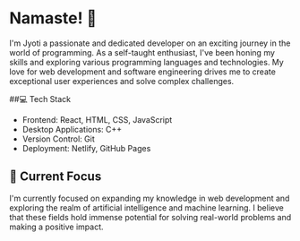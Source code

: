 # Namaste! 🙏
 I'm Jyoti a passionate and dedicated developer on an exciting journey in the world of programming. As a self-taught enthusiast, I've been honing my skills and exploring various programming languages and technologies. My love for web development and software engineering drives me to create exceptional user experiences and solve complex challenges.
 
##💻 Tech Stack
- Frontend: React, HTML, CSS, JavaScript
- Desktop Applications: C++
- Version Control: Git
- Deployment:  Netlify, GitHub Pages

## 🌱 Current Focus

I'm currently focused on expanding my knowledge in web development and exploring the realm of artificial intelligence and machine learning. I believe that these fields hold immense potential for solving real-world problems and making a positive impact.
